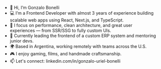 - 👋 Hi, I’m Gonzalo Bonelli
- 💻 I’m a Frontend Developer with almost 3 years of experience building scalable web apps using React, Next.js, and TypeScript.
- 🚀 I focus on performance, clean architecture, and great user experiences — from SSR/SSG to fully custom UIs.
- 🧠 Currently leading the frontend of a custom ERP system and mentoring junior devs.
- 🌍 Based in Argentina, working remotely with teams across the U.S.
- 🎮 I enjoy gaming, films, and handmade craftsmanship.
- 📫 Let's connect: linkedin.com/in/gonzalo-uriel-bonelli
<!---
biosma/biosma is a ✨ special ✨ repository because its `README.md` (this file) appears on your GitHub profile.
You can click the Preview link to take a look at your changes.
--->
